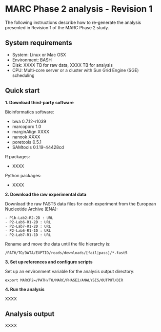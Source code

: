 # MARC Phase 2 analysis - Revision 1

The following instructions describe how to re-generate the analysis
presented in Revision 1 of the MARC Phase 2 study.

## System requirements

- System: Linux or Mac OSX
- Environment: BASH
- Disk: XXXX TB for raw data, XXXX TB for analysis
- CPU: Multi-core server or a cluster with Sun Grid Engine (SGE) scheduling

## Quick start

__1. Download third-party software__

Bioinformatics software:
- bwa 0.7.12-r1039
- marcoporo 1.0
- marginAlign XXXX
- nanook XXXX
- poretools 0.5.1
- SAMtools 0.1.19-44428cd

R packages:
- XXXX

Python packages:
- XXXX

__2. Download the raw experimental data__

Download the raw FAST5 data files for each experiment from the European Nucleotide Archive (ENA):
```
- P1b-Lab2-R2-2D : URL
- P2-Lab6-R1-2D : URL
- P2-Lab7-R1-2D : URL
- P2-Lab6-R1-1D : URL
- P2-Lab7-R1-1D : URL
```

Rename and move the data until the file hierarchy is:
```
/PATH/TO/DATA/EXPTID/reads/downloads/[fail|pass]/*.fast5
```

__3. Set up references and configure scripts__

Set up an environment variable for the analysis output directory:
```
export MARCP2=/PATH/TO/MARC/PHASE2/ANALYSIS/OUTPUT/DIR
```


__4. Run the analysis__

XXXX

## Analysis output

XXXX
